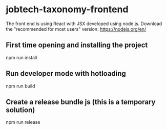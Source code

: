 # jobtech-taxonomy-frontend

The front end is using React with JSX developed using node.js.
Download the "recommended for most users" version: https://nodejs.org/en/

## First time opening and installing the project
npm run install

## Run developer mode with hotloading
npm run build

## Create a release bundle js (this is a temporary solution)
npm run release
